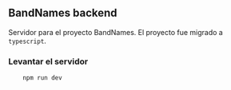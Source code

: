 ## BandNames backend
Servidor para el proyecto BandNames. El proyecto fue migrado a `typescript`.

### Levantar el servidor


```shell_script
    npm run dev
```